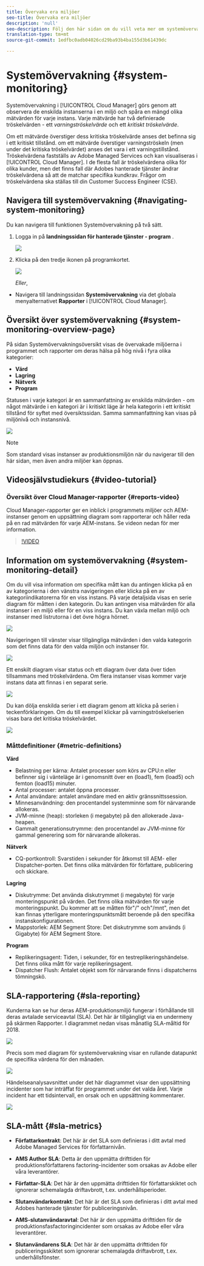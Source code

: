 ```yaml
---
title: Övervaka era miljöer
seo-title: Övervaka era miljöer
description: 'null'
seo-description: Följ den här sidan om du vill veta mer om systemövervakning i Cloud Manager som görs genom att observera de enskilda instanserna i en miljö och spåra en mängd mätvärden för varje instans.
translation-type: tm+mt
source-git-commit: 1edfbc0adb04026cd29ba93b4ba155d3b61439dc

---
```



# Systemövervakning {#system-monitoring}

Systemövervakning i [!UICONTROL Cloud Manager] görs genom att observera de enskilda instanserna i en miljö och spåra en mängd olika mätvärden för varje instans. Varje mätvärde har två definierade tröskelvärden - ett *varningströskelvärde* och ett *kritiskt tröskelvärde*.

Om ett mätvärde överstiger dess kritiska tröskelvärde anses det befinna sig i ett kritiskt tillstånd. om ett mätvärde överstiger varningströskeln (men under det kritiska tröskelvärdet) anses det vara i ett varningstillstånd. Tröskelvärdena fastställs av Adobe Managed Services och kan visualiseras i [!UICONTROL Cloud Manager]. I de flesta fall är tröskelvärdena olika för olika kunder, men det finns fall där Adobes hanterade tjänster ändrar tröskelvärdena så att de matchar specifika kundkrav. Frågor om tröskelvärdena ska ställas till din Customer Success Engineer (CSE).

## Navigera till systemövervakning {#navigating-system-monitoring}

Du kan navigera till funktionen Systemövervakning på två sätt.

1. Logga in på **landningssidan för hanterade tjänster - program** .

   ![](assets/ProgramLanding.png)

1. Klicka på den tredje ikonen på programkortet.

   ![](assets/program-card.png)

   *Eller*,

* Navigera till landningssidan **Systemövervakning** via det globala menyalternativet **Rapporter** i [!UICONTROL Cloud Manager].


## Översikt över systemövervakning {#system-monitoring-overview-page}

På sidan Systemövervakningsöversikt visas de övervakade miljöerna i programmet och rapporter om deras hälsa på hög nivå i fyra olika kategorier:

* **Värd**
* **Lagring**
* **Nätverk**
* **Program**

Statusen i varje kategori är en sammanfattning av enskilda mätvärden - om något mätvärde i en kategori är i kritiskt läge är hela kategorin i ett kritiskt tillstånd för syftet med översiktssidan. Samma sammanfattning kan visas på miljönivå och instansnivå.

![](assets/System-Monitoring-Reports.png)

>[!NOTE]
>
>Som standard visas instanser av produktionsmiljön när du navigerar till den här sidan, men även andra miljöer kan öppnas.

## Videosjälvstudiekurs {#video-tutorial}

### Översikt över Cloud Manager-rapporter {#reports-video}

Cloud Manager-rapporter ger en inblick i programmets miljöer och AEM-instanser genom en uppsättning diagram som rapporterar och håller reda på en rad mätvärden för varje AEM-instans.
Se videon nedan för mer information.

>[!VIDEO](https://video.tv.adobe.com/v/26315/)

## Information om systemövervakning {#system-monitoring-detail}

Om du vill visa information om specifika mått kan du antingen klicka på en av kategorierna i den vänstra navigeringen eller klicka på en av kategoriindikatorerna för en viss instans. På varje detaljsida visas en serie diagram för måtten i den kategorin. Du kan antingen visa mätvärden för alla instanser i en miljö eller för en viss instans. Du kan växla mellan miljö och instanser med listrutorna i det övre högra hörnet.

![](assets/System_Monitoring1.png)

Navigeringen till vänster visar tillgängliga mätvärden i den valda kategorin som det finns data för den valda miljön och instanser för.

![](assets/System_Monitoring2.png)

Ett enskilt diagram visar status och ett diagram över data över tiden tillsammans med tröskelvärdena. Om flera instanser visas kommer varje instans data att finnas i en separat serie.

![](assets/Monitoring_Graphs1.png)

Du kan dölja enskilda serier i ett diagram genom att klicka på serien i teckenförklaringen.
Om du till exempel klickar på varningströskelserien visas bara det kritiska tröskelvärdet.

![](assets/Monitoring_Graphs2.png)

### Måttdefinitioner {#metric-definitions}

**Värd**

* Belastning per kärna: Antalet processer som körs av CPU:n eller befinner sig i vänteläge är i genomsnitt över en (load1), fem (load5) och femton (load15) minuter.
* Antal processer: antalet öppna processer.
* Antal användare: antalet användare med en aktiv gränssnittssession.
* Minnesanvändning: den procentandel systemminne som för närvarande allokeras.
* JVM-minne (heap): storleken (i megabyte) på den allokerade Java-heapen.
* Gammalt generationsutrymme: den procentandel av JVM-minne för gammal generering som för närvarande allokeras.

**Nätverk**

* CQ-portkontroll: Svarstiden i sekunder för åtkomst till AEM- eller Dispatcher-porten. Det finns olika mätvärden för författare, publicering och skickare.

**Lagring**

* Diskutrymme: Det använda diskutrymmet (i megabyte) för varje monteringspunkt på värden. Det finns olika mätvärden för varje monteringspunkt. Du kommer att se måtten för&quot;/&quot; och&quot;/mnt&quot;, men det kan finnas ytterligare monteringspunktsmått beroende på den specifika instanskonfigurationen.
* Mappstorlek: AEM Segment Store: Det diskutrymme som används (i Gigabyte) för AEM Segment Store.

**Program**

* Replikeringsagent: Tiden, i sekunder, för en testreplikeringshändelse. Det finns olika mått för varje replikeringsagent.
* Dispatcher Flush: Antalet objekt som för närvarande finns i dispatcherns tömningskö.

## SLA-rapportering {#sla-reporting}

Kunderna kan se hur deras AEM-produktionsmiljö fungerar i förhållande till deras avtalade serviceavtal (SLA). Det här är tillgängligt via en undermeny på skärmen Rapporter.
I diagrammet nedan visas månatlig SLA-måltid för 2018.

![](assets/SLA-Reports-one.png)

Precis som med diagram för systemövervakning visar en rullande datapunkt de specifika värdena för den månaden.

![](assets/SLA-Reports-two.png)

Händelseanalysavsnittet under det här diagrammet visar den uppsättning incidenter som har inträffat för programmet under det valda året. Varje incident har ett tidsintervall, en orsak och en uppsättning kommentarer.

![](assets/sla-reporting3.png)

## SLA-mått {#sla-metrics}

* **Författarkontrakt**: Det här är det SLA som definieras i ditt avtal med Adobe Managed Services för författarnivån.

* **AMS Author SLA**: Detta är den uppmätta drifttiden för produktionsförfattarens factoring-incidenter som orsakas av Adobe eller våra leverantörer.

* **Författar-SLA**: Det här är den uppmätta drifttiden för författarskiktet och ignorerar schemalagda driftavbrott, t.ex. underhållsperioder.

* **Slutanvändarkontrakt**: Det här är det SLA som definieras i ditt avtal med Adobes hanterade tjänster för publiceringsnivån.

* **AMS-slutanvändaravtal**: Det här är den uppmätta drifttiden för de produktionsfasfactoringincidenter som orsakas av Adobe eller våra leverantörer.

* **Slutanvändarens SLA**: Det här är den uppmätta drifttiden för publiceringsskiktet som ignorerar schemalagda driftavbrott, t.ex. underhållsfönster.